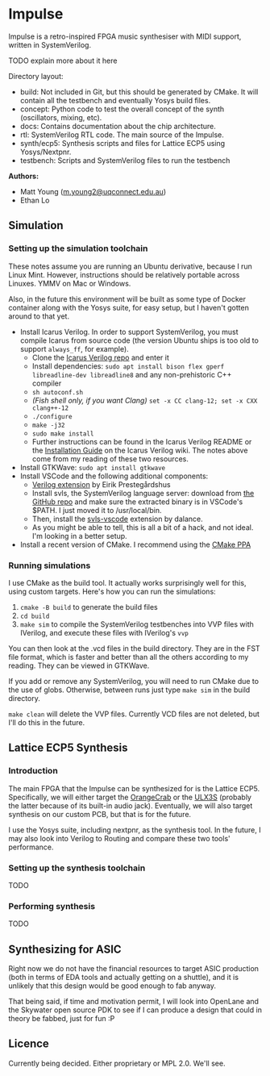 # Impulse
Impulse is a retro-inspired FPGA music synthesiser with MIDI support, written in SystemVerilog.

TODO explain more about it here

Directory layout:
- build: Not included in Git, but this should be generated by CMake. It will contain all the testbench and eventually
Yosys build files.
- concept: Python code to test the overall concept of the synth (oscillators, mixing, etc).
- docs: Contains documentation about the chip architecture.
- rtl: SystemVerilog RTL code. The main source of the Impulse.
- synth/ecp5: Synthesis scripts and files for Lattice ECP5 using Yosys/Nextpnr.
- testbench: Scripts and SystemVerilog files to run the testbench

**Authors:**
- Matt Young (m.young2@uqconnect.edu.au)
- Ethan Lo

## Simulation
### Setting up the simulation toolchain
These notes assume you are running an Ubuntu derivative, because I run Linux Mint. However, instructions should
be relatively portable across Linuxes. YMMV on Mac or Windows.

Also, in the future this environment will be built as some type of Docker container along with the Yosys suite,
for easy setup, but I haven't gotten around to that yet.

- Install Icarus Verilog. In order to support SystemVerilog, you must compile Icarus from source code (the version
Ubuntu ships is too old to support `always_ff`, for example).
    - Clone the [Icarus Verilog repo](https://github.com/steveicarus/iverilog) and enter it
    - Install dependencies: `sudo apt install bison flex gperf libreadline-dev libreadline8` and any non-prehistoric C++ compiler
    - `sh autoconf.sh`
    - _(Fish shell only, if you want Clang)_ `set -x CC clang-12; set -x CXX clang++-12`
    - `./configure`
    - `make -j32`
    - `sudo make install`
    - Further instructions can be found in the Icarus Verilog README or the [Installation Guide](https://iverilog.fandom.com/wiki/Installation_Guide#Installation_From_Source) on the Icarus Verilog wiki. The notes above come from my reading of these two resources.
- Install GTKWave: `sudo apt install gtkwave`
- Install VSCode and the following additional components:
    - [Verilog extension](https://marketplace.visualstudio.com/items?itemName=eirikpre.systemverilog) by Eirik Prestegårdshus
    - Install svls, the SystemVerilog language server: download from [the GitHub repo](https://github.com/dalance/svls) and
    make sure the extracted binary is in VSCode's $PATH. I just moved it to /usr/local/bin.
    - Then, install the [svls-vscode](https://marketplace.visualstudio.com/items?itemName=dalance.svls-vscode) extension by dalance.
    - As you might be able to tell, this is all a bit of a hack, and not ideal. I'm looking in a better setup.
- Install a recent version of CMake. I recommend using the [CMake PPA](https://apt.kitware.com/)

### Running simulations
I use CMake as the build tool. It actually works surprisingly well for this, using custom targets. Here's how you can run
the simulations:

1. `cmake -B build` to generate the build files
2. `cd build`
3. `make sim` to compile the SystemVerilog testbenches into VVP files with IVerilog, and execute these files with IVerilog's `vvp`

You can then look at the .vcd files in the build directory. They are in the FST file format, which is faster
and better than all the others according to my reading. They can be viewed in GTKWave.

If you add or remove any SystemVerilog, you will need to run CMake due to the use of globs. Otherwise, between
runs just type `make sim` in the build directory.

`make clean` will delete the VVP files. Currently VCD files are not deleted, but I'll do this in the future.

## Lattice ECP5 Synthesis
### Introduction
The main FPGA that the Impulse can be synthesized for is the Lattice ECP5. Specifically, we will either
target the [OrangeCrab](https://groupgets.com/manufacturers/good-stuff-department/products/orangecrab) or
the [ULX3S](https://www.crowdsupply.com/radiona/ulx3s) (probably the latter because of its built-in audio
jack). Eventually, we will also target synthesis on our custom PCB, but that is for the future.

I use the Yosys suite, including nextpnr, as the synthesis tool. In the future, I may also look into
Verilog to Routing and compare these two tools' performance.

### Setting up the synthesis toolchain
TODO

### Performing synthesis
TODO

## Synthesizing for ASIC
Right now we do not have the financial resources to target ASIC production (both in terms of EDA tools and actually
getting on a shuttle), and it is unlikely that this design would be good enough to fab anyway.

That being said, if time and motivation permit, I will look into OpenLane and the Skywater open source PDK
to see if I can produce a design that could in theory be fabbed, just for fun :P

## Licence
Currently being decided. Either proprietary or MPL 2.0. We'll see.